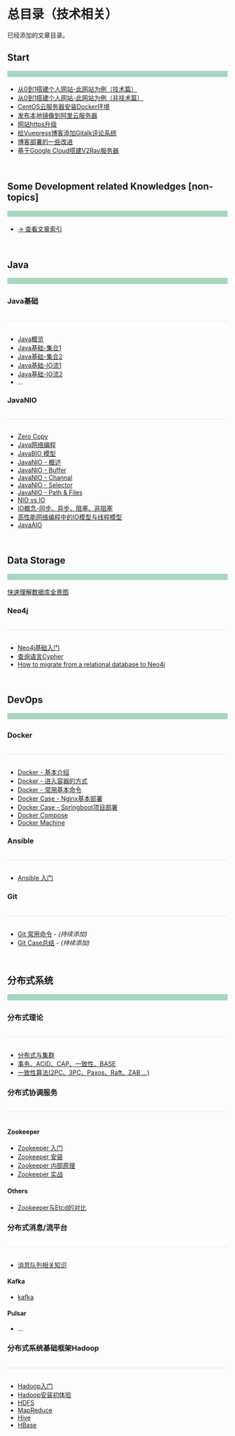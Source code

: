 # 总目录（技术相关）

已经添加的文章目录。



## Start

<div style="height:14px;background-color:#a5d8bc" />
<br>

- [从0到1搭建个人网站-此网站为例（技术篇）](https://heyan.site:8001/start/BuildThisSiteTech.html)
- [从0到1搭建个人网站-此网站为例（非技术篇）](https://heyan.site:8001/start/BuildThisSiteNonTech.html)
- [CentOS云服务器安装Docker环境](https://heyan.site:8001/start/CentosDockerInstall.html)
- [发布本地镜像到阿里云服务器](https://heyan.site:8001/start/PushLocalImageToAliyun.html)
- [网站https升级](https://heyan.site:8001/start/HttpsUpgrade.html)
- [给Vuepress博客添加Gitalk评论系统](https://heyan.site:8001/start/AddBlogComment.html)
- [博客部署的一些改进](https://heyan.site:8001/start/BlogDeployment.html)
- [基于Google Cloud搭建V2Ray服务器](https://heyan.site:8001/start/V2RayWithGoogleCloud.html)



<br>

## Some Development related Knowledges [non-topics]

<div style="height:14px;background-color:#a5d8bc" />
<br>

- [-> 查看文章索引](https://heyan.site:8001/SomeKnowledges/)



<br>

## Java

<div style="height:14px;background-color:#a5d8bc" />
<br>

### Java基础

<br>

<div style="height:1px;background-color:#e5e5e5" />
<br>

- [Java概览](https://heyan.site:8001/Java/JavaBasic/)
- [Java基础-集合1](https://heyan.site:8001/Java/JavaBasic/Java基础-集合1.html)
- [Java基础-集合2](https://heyan.site:8001/Java/JavaBasic/Java基础-集合2.html)
- [Java基础-IO流1](https://heyan.site:8001/Java/JavaBasic/Java基础-IO流1.html)
- [Java基础-IO流2](https://heyan.site:8001/Java/JavaBasic/Java基础-IO流2.html)
- ... 

### JavaNIO

<br>

<div style="height:1px;background-color:#e5e5e5" />
<br>

- [Zero Copy](https://heyan.site:8001/Java/JavaNIO/ZeroCopy.html)
- [Java网络编程](https://heyan.site:8001/Java/JavaNIO/Java%E7%BD%91%E7%BB%9C%E7%BC%96%E7%A8%8B.html)
- [JavaBIO 模型](https://heyan.site:8001/Java/JavaNIO/JavaBIO.html)
- [JavaNIO - 概述](https://heyan.site:8001/Java/JavaNIO/JavaNIO-%E6%A6%82%E8%BF%B0.html)
- [JavaNIO - Buffer](https://heyan.site:8001/Java/JavaNIO/JavaNIO-Buffer.html)
- [JavaNIO - Channal](https://heyan.site:8001/Java/JavaNIO/JavaNIO-Channal.html)
- [JavaNIO - Selector](https://heyan.site:8001/Java/JavaNIO/JavaNIO-Selector.html)
- [JavaNIO - Path & Files](https://heyan.site:8001/Java/JavaNIO/JavaNIO-Path&Files.html)
- [NIO vs IO](https://heyan.site:8001/Java/JavaNIO/NIO%20vs%20IO.html)
- [ IO概念-同步、异步、阻塞、非阻塞](https://heyan.site:8001/Java/JavaNIO/IOTheory.html)
- [高性能网络编程中的IO模型与线程模型](https://heyan.site:8001/Java/JavaNIO/IOModelAndThreadModel.html)
- [JavaAIO](https://heyan.site:8001/Java/JavaNIO/JavaAIO.html)





<br>

## Data Storage

<div style="height:14px;background-color:#a5d8bc" />
<br>

[快速理解数据库全景图](https://heyan.site:8001/DataStorage/Overview.html)



### Neo4j

<br>

<div style="height:1px;background-color:#e5e5e5" />
<br>

- [Neo4j基础入门](https://heyan.site:8001/DataStorage/neo4j/Neo4jStart.html)
- [查询语言Cypher](https://heyan.site:8001/DataStorage/neo4j/Cypher.html)
- [How to migrate from a relational database to Neo4j](https://heyan.site:8001/DataStorage/neo4j/NorthwindGraph.html)





<br>

## DevOps

<div style="height:14px;background-color:#a5d8bc" />
<br>

### Docker

<br>

<div style="height:1px;background-color:#e5e5e5" />
<br>

- [Docker - 基本介绍](https://heyan.site:8001/DevOps/Docker/Docker.html)
- [Docker - 进入容器的方式](https://heyan.site:8001/DevOps/Docker/Docker_Enter.html)
- [Docker - 常用基本命令](https://heyan.site:8001/DevOps/Docker/Docker_Commands.html)
- [Docker Case - Nginx基本部署](https://heyan.site:8001/DevOps/Docker/DockerCase_Nginx.html)
- [Docker Case - Springboot项目部署](https://heyan.site:8001/DevOps/Docker/DockerCase_Springboot.html)
- [Docker Compose](https://heyan.site:8001/DevOps/Docker/Docker_Compose.html)
- [Docker Machine](https://heyan.site:8001/DevOps/Docker/Docker_Machine.html)



### Ansible

<br>

<div style="height:1px;background-color:#e5e5e5" />
<br>

- [Ansible 入门](https://heyan.site:8001/DevOps/Ansible/AnsibleStart.html)



### Git

<br>

<div style="height:1px;background-color:#e5e5e5" />

<br>

- [Git 常用命令](https://heyan.site:8001/DevOps/Git/GitUsage.html)  - *(持续添加)*
- [Git Case总结](https://heyan.site:8001/DevOps/Git/GitCase.html) - *(持续添加)*





<br>

## 分布式系统

<div style="height:14px;background-color:#a5d8bc" />
<br>

### 分布式理论

<br>

<div style="height:1px;background-color:#e5e5e5" />
<br>

- [分布式与集群](https://heyan.site:8001/DistributedSystem/DistributedVsCluster.html)
- [事务、ACID、CAP、一致性、BASE](https://heyan.site:8001/DistributedSystem/ACID-CAP-%E4%B8%80%E8%87%B4%E6%80%A7-BASE.html)
- [一致性算法(2PC、3PC、Paxos、Raft、ZAB ...)](https://heyan.site:8001/DistributedSystem/ConsistencyAlgorithm.html)



### 分布式协调服务

<br>

<div style="height:1px;background-color:#e5e5e5" />
<br>

#### Zookeeper

- [Zookeeper 入门](https://heyan.site:8001/DistributedSystem/Zookeeper-Etcd-Related/zk_1.html)
- [Zookeeper 安装](https://heyan.site:8001/DistributedSystem/Zookeeper-Etcd-Related/zk_2.html)
- [Zookeeper 内部原理](https://heyan.site:8001/DistributedSystem/Zookeeper-Etcd-Related/zk_3.html)
- [Zookeeper 实战](https://heyan.site:8001/DistributedSystem/Zookeeper-Etcd-Related/zk_4.html)

#### Others

- [Zookeeper与Etcd的对比](https://heyan.site:8001/DistributedSystem/Zookeeper-Etcd-Related/zk_vs_etcd.html)





### 分布式消息/流平台

<br>

<div style="height:1px;background-color:#e5e5e5" />
<br>

- [消息队列相关知识](https://heyan.site:8001/DistributedSystem/DistributedMessageStreamPlatform/MQTheory.html)

#### Kafka

- [kafka](https://heyan.site:8001/DistributedSystem/DistributedMessageStreamPlatform/Kafka.html)

#### Pulsar

- ...





### 分布式系统基础框架Hadoop

<br>

<div style="height:1px;background-color:#e5e5e5" />
<br>

- [Hadoop入门](https://heyan.site:8001/DistributedSystem/Hadoop/)
- [Hadoop安装初体验](https://heyan.site:8001/DistributedSystem/Hadoop/HadoopInstall.html)
- [HDFS](https://heyan.site:8001/DistributedSystem/Hadoop/hdfs.html)
- [MapReduce](https://heyan.site:8001/DistributedSystem/Hadoop/MapReduce.html)
- [Hive](https://heyan.site:8001/DistributedSystem/Hadoop/hive.html)
- [HBase](https://heyan.site:8001/DistributedSystem/Hadoop/hbase.html)

